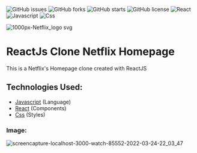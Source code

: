 ![GitHub issues](https://img.shields.io/github/issues/programador404/ReactJs-Clone-Netflix)
![GitHub forks](https://img.shields.io/github/forks/programador404/ReactJs-Clone-Netflix)
![GitHub starts](https://img.shields.io/github/stars/programador404/ReactJs-Clone-Netflix)
![GitHub license](https://img.shields.io/github/license/programador404/ReactJs-Clone-Netflix)
![React](https://img.shields.io/badge/React-components-orange)
![Javascript](https://img.shields.io/badge/Javascript-Language-yellow)
![Css](https://img.shields.io/badge/Css-Styles-blue)

![1000px-Netflix_logo svg](https://user-images.githubusercontent.com/48457700/117522825-c7a92c80-af8b-11eb-9ec2-d5a1380e78c7.png)


# ReactJs Clone Netflix Homepage
This is a Netflix's Homepage clone created with ReactJS

## Technologies Used:
- [Javascript](https://developer.mozilla.org/pt-BR/docs/Web/JavaScript) (Language)
- [React](https://pt-br.reactjs.org/) (Components)
- [Css](https://developer.mozilla.org/pt-BR/docs/Web/CSS) (Styles)

### Image:
![screencapture-localhost-3000-watch-85552-2022-03-24-22_03_47](https://user-images.githubusercontent.com/48457700/160035966-f2e54176-a7af-4493-bfa7-d70f145a9608.png)
